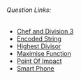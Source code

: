 ###### Question Links:
 * <a href="https://www.codechef.com/JAN21C/problems/DIVTHREE">Chef and Division 3</a>
 * <a href="https://www.codechef.com/JAN21C/problems/DECODEIT">Encoded String</a>
 * <a href="https://www.codechef.com/FEB21C/problems/HDIVISR">Highest Divisor</a>
 * <a href="https://www.codechef.com/FEB21C/problems/MAXFUN">Maximise Function</a>
 * <a href="https://www.codechef.com/JAN21C/problems/BILLRD">Point Of Impact</a>
 * <a href="https://www.codechef.com/ZCOPRAC/problems/ZCO14003">Smart Phone</a>

